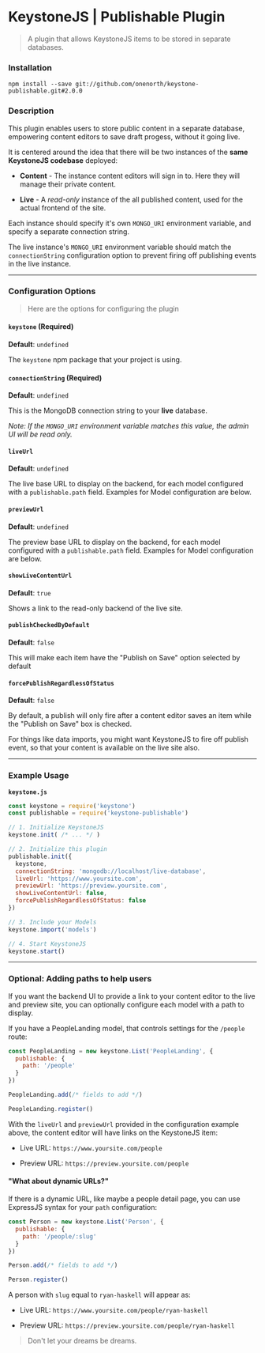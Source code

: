 # KeystoneJS | Publishable Plugin
> A plugin that allows KeystoneJS items to be stored in separate databases.


### Installation

```
npm install --save git://github.com/onenorth/keystone-publishable.git#2.0.0
```


### Description

This plugin enables users to store public content in a separate database, empowering content editors to save draft progess, without it going live.

It is centered around the idea that there will be two instances of the __same KeystoneJS codebase__ deployed:

- __Content__ - The instance content editors will sign in to. Here they will manage their private content.

- __Live__ - A _read-only_ instance of the all published content, used for the actual frontend of the site.


Each instance should specify it's own `MONGO_URI` environment variable, and specify a separate connection string.

The live instance's `MONGO_URI` environment variable should match the `connectionString` configuration option to prevent firing off publishing events in the live instance.

---

### Configuration Options
> Here are the options for configuring the plugin

#### `keystone` (Required)

__Default__: `undefined`

The `keystone` npm package that your project is using.


#### `connectionString` (Required)

__Default__: `undefined`

This is the MongoDB connection string to your __live__ database.

_Note: If the `MONGO_URI` environment variable matches this value, the admin UI will be read only._


#### `liveUrl`

__Default__: `undefined`

The live base URL to display on the backend, for each model configured with a `publishable.path` field. Examples for Model configuration are below.


#### `previewUrl`

__Default__: `undefined`

The preview base URL to display on the backend, for each model configured with a `publishable.path` field. Examples for Model configuration are below.


#### `showLiveContentUrl`

__Default__: `true`

Shows a link to the read-only backend of the live site.


#### `publishCheckedByDefault`

__Default__: `false`

This will make each item have the "Publish on Save" option selected by default


#### `forcePublishRegardlessOfStatus`

__Default__: `false`

By default, a publish will only fire after a content editor saves an item while the "Publish on Save" box is checked.

For things like data imports, you might want KeystoneJS to fire off publish event, so that your content is available on the live site also.


---

### Example Usage

__`keystone.js`__

```js
const keystone = require('keystone')
const publishable = require('keystone-publishable')

// 1. Initialize KeystoneJS
keystone.init( /* ... */ )

// 2. Initialize this plugin
publishable.init({
  keystone,
  connectionString: 'mongodb://localhost/live-database',
  liveUrl: 'https://www.yoursite.com',
  previewUrl: 'https://preview.yoursite.com',
  showLiveContentUrl: false,
  forcePublishRegardlessOfStatus: false
})

// 3. Include your Models
keystone.import('models')

// 4. Start KeystoneJS
keystone.start()
```

---

### Optional: Adding paths to help users

If you want the backend UI to provide a link to your content editor to the live and preview site, you can optionally configure each model with a path to display.

If you have a PeopleLanding model, that controls settings for the `/people` route:

```js
const PeopleLanding = new keystone.List('PeopleLanding', {
  publishable: {
    path: '/people'
  }
})

PeopleLanding.add(/* fields to add */)

PeopleLanding.register()
```

With the `liveUrl` and `previewUrl` provided in the configuration example above, the content editor will have links on the KeystoneJS item:

- Live URL: `https://www.yoursite.com/people`

- Preview URL: `https://preview.yoursite.com/people`


#### "What about dynamic URLs?"

If there is a dynamic URL, like maybe a people detail page, you can use ExpressJS syntax for your `path` configuration:

```js
const Person = new keystone.List('Person', {
  publishable: {
    path: '/people/:slug'
  }
})

Person.add(/* fields to add */)

Person.register()
```

A person with `slug` equal to `ryan-haskell` will appear as:

- Live URL: `https://www.yoursite.com/people/ryan-haskell`

- Preview URL: `https://preview.yoursite.com/people/ryan-haskell`


> Don't let your dreams be dreams.
